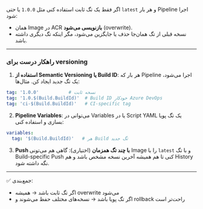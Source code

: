 اگر فقط یک تگ ثابت استفاده کنی مثل `1.0.0` یا حتی `latest` و هر بار Pipeline اجرا شود:

* همان Image در ACR **بازنویسی می‌شود** (overwrite).
* نسخه قبلی از تگ همان‌جا حذف یا جایگزین می‌شود، مگر اینکه تگ دیگری داشته باشد.

---

### راهکار درست برای versioning

1. **استفاده از Semantic Versioning یا Build ID**:
   هر بار که Pipeline اجرا می‌شود، یک تگ جدید ایجاد کن. مثال‌ها:

```yaml
tag: '1.0.0'           # نسخه ثابت
tag: '1.0.$(Build.BuildId)'  # Build ID خودکار Azure DevOps
tag: 'ci-$(Build.BuildId)'   # CI-specific tag
```

2. **Pipeline Variables**:
   می‌توانی در Variables یا در Script YAML یک تگ پویا بسازی و استفاده کنی:

```yaml
variables:
  tag: '$(Build.BuildId)'   # هر Build تگ جدید
```

3. **Push با چند تگ همزمان** (اختیاری):
   گاهی هم می‌تونی Image را با `latest` و با تگ Build-specific Push کنی تا هم همیشه آخرین نسخه مشخص باشد و هم History نگه داشته شود.

---

✅ جمع‌بندی:

* اگر تگ ثابت باشد → همیشه overwrite می‌شود
* اگر تگ پویا باشد → نسخه‌های مختلف حفظ می‌شوند و rollback راحت‌تر است

